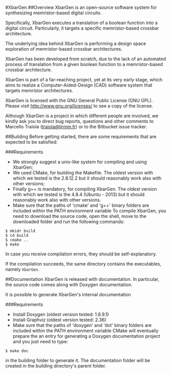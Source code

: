 
#XbarGen
##Overview
XbarGen is an open-source software system for synthesizing memristor-based digital circuits.

Specifically, XbarGen executes a translation of a boolean function into a digital circuit. Particularly, it targets a specific memristor-based crossbar architecture.

The underlying idea behind XbarGen is performing a design space exploration of memristor-based crossbar architectures.

XbarGen has been developed from scratch, due to the lack of an automated process of translation from a given boolean function to a memristor-based crossbar architecture.

XbarGen is part of a far-reaching project, yet at its very early stage, which aims to realize a Computer-Aided-Design (CAD) software system that targets memristor architectures.

XbarGen is licensed with the GNU General Public License (GNU GPL). Please visit http://www.gnu.org/licenses/ to see a copy of the license.

Although XbarGen is a project in which different people are involved, we kindly ask you to direct bug reports, questions and other comments to Marcello Traiola (traiola@lirmm.fr) or to the Bitbucket issue tracker.

##Building
Before getting started, there are some requirements that are expected to be satisfied:

###Requirements
- We strongly suggest a unix-like system for compiling and using XbarGen;
- We used CMake, for building the Makefile. The oldest version with which we tested is the 2.8.12.2 but it should reasonably work also with other versions;
- Finally g++ is mandatory, for compiling XbarGen. The oldest version with which we tested is the 4.8.4 (Ubuntu - 2013) but it should reasonably work also with other versions.
- Make sure that the paths of 'cmake' and 'g++' binary folders are included within the PATH environment variable
To compile XbarGen, you need to download the source code, open the shell, move to the downloaded folder and run the following commands:
```
$ mkidr build 
$ cd build 
$ cmake .. 
$ make
```

In case you receive compilation errors, they should be self-explanatory.

If the compilation succeeds, the same directory contains the executables, namely `XbarGen`.

##Documentation
XbarGen is released with documentation. In particular, the source code comes along with Doxygen documentation.

It is possible to generate XbarGen's internal documentation

###Requirements
- Install Doxygen (oldest version tested: 1.8.9.1)
- Install Graphviz (oldest version tested: 2.36)
- Make sure that the paths of 'doxygen' and 'dot' binary folders are included within the PATH environment variable
CMake will eventually prepare the an entry for generating a Doxygen documentation project and you just need to type:
```
$ make doc
```
in the building folder to generate it. The documentation folder will be created in the building directory's parent folder.
